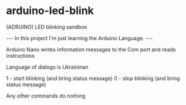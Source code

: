 # arduino-led-blink
(ADRUINO) LED blinking sandbox 

 --- In this project I'm just learning the Arduino Language. --- 

Arduino Nano writes information messages to the Com port and reads instructions

Language of dialogs is Ukraininan

1 - start blinking (and bring status message)
0 - stop blinking (and bring status message)

Any other commands do nothing 
